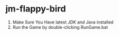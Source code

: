# jm-flappy-bird
1. Make Sure You Have latest JDK and Java installed
2. Run the Game by double-clicking RunGame.bat